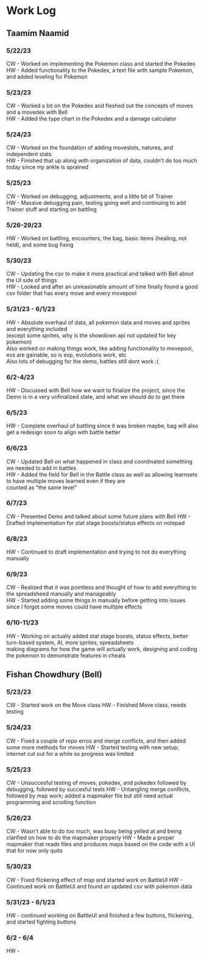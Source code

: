 # Work Log

## Taamim Naamid

### 5/22/23

CW - Worked on implementing the Pokemon class and started the Pokedex\
HW - Added functionality to the Pokedex, a text file with sample Pokemon, and added leveling for Pokemon

### 5/23/23

CW - Worked a bit on the Pokedex and fleshed out the concepts of moves and a movedex with Bell\
HW - Added the type chart in the Pokedex and a damage calculator

### 5/24/23

CW - Worked on the foundation of adding moveslots, natures, and independent stats\
HW - Finished that up along with organization of data, couldn't do too much today since my ankle is sprained

### 5/25/23

CW - Worked on debugging, adjustments, and a little bit of Trainer\
HW - Massive debugging pain, testing going well and continuing to add Trainer stuff and starting on battling

### 5/26-29/23

HW - Worked on battling, encounters, the bag, basic items (healing, not held), and some bug fixing

### 5/30/23

CW - Updating the csv to make it more practical and talked with Bell about the UI side of things\
HW - Looked and after an unreasonable amount of time finally found a good csv folder that has every move and every movepool

### 5/31/23 - 6/1/23

HW - Absolute overhaul of data, all pokemon data and moves and sprites and everything included\
    (except some sprites, why is the showdown api not updated for key pokemon)\
    Also worked on making things work, like adding functionality to movepool, evs are gainable, so is exp, evolutions work, etc\
    Also lots of debugging for the demo, battles still dont work :(

### 6/2-4/23

HW - Discussed with Bell how we want to finalize the project, since the Demo is in a very unfinalized state, and what we should do to get there

### 6/5/23

HW - Complete overhaul of battling since it was broken maybe, bag will also get a redesign soon to align with battle better

### 6/6/23

CW - Updated Bell on what happened in class and coordinated something we needed to add in battles\
HW - Added the field for Bell in the Battle class as well as allowing learnsets to have multiple moves learned even if they are\
counted as "the same level"


### 6/7/23

CW - Presented Demo and talked about some future plans with Bell
HW - Drafted implementation for stat stage boosts/status effects on notepad

### 6/8/23

HW - Continued to draft implementation and trying to not do everything manually

### 6/9/23

CW - Realized that it was pointless and thought of how to add everything to the spreadsheed manually and manageably\
HW - Started adding some things in manually before getting into issues since I forgot some moves could have multiple effects

### 6/10-11/23

HW - Working on actually added stat stage boosts, status effects, better turn-based system, AI, more sprites, spreadsheets\
making diagrams for how the game will actually work, designing and coding the pokemon to demonstrate features in cheats


## Fishan Chowdhury (Bell)

### 5/23/23

CW - Started work on the Move class
HW - Finished Move class, needs testing

### 5/24/23

CW - Fixed a couple of repo erros and merge conflicts, and then added some more methods for moves
HW - Started testing with new setup; internet cut out for a while so progress was limited

### 5/25/23

CW - Unsuccesful testing of moves, pokedex, and pokedex followed by debugging, followed by succesful tests
HW - Untangling merge conflicts, followed by map work; added a mapmaker file but still need actual programming and scrolling function


### 5/26/23

CW - Wasn't able to do too much, was busy being yelled at and being clarified on how to do the mapmaker properly
HW - Made a proper mapmaker that reads files and produces maps based on the code with a UI that for now only quits

### 5/30/23

CW - Fixed flickering effect of map and started work on BattleUI
HW - Continued work on BattleUI and found an updated csv with pokemon data

### 5/31/23 - 6/1/23

HW - continued working on BattleUI and finished a few buttons, flickering, and started fighting buttons

### 6/2 - 6/4

HW - 
